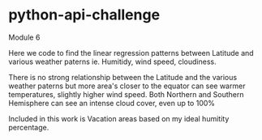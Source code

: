 # python-api-challenge
Module 6

Here we code to find the linear regression patterns between Latitude and various weather paterns ie. Humitidy, wind speed, cloudiness.

There is no strong relationship between the Latitude and the various weather paterns but more area's closer to the equator can see warmer temperatures, slightly higher wind speed.  Both Northern and Southern Hemisphere can see an intense cloud cover, even up to 100%

Included in this work is Vacation areas based on my ideal humitity percentage. 